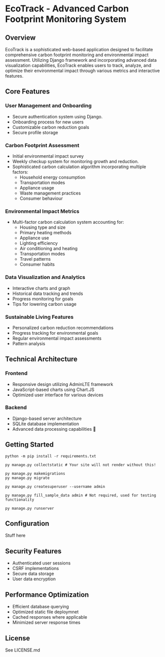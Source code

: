 # EcoTrack - Advanced Carbon Footprint Monitoring System

## Overview

EcoTrack is a sophisticated web-based application designed to facilitate comprehensive carbon footprint monitoring and environmental impact assessment. Utilizing Django framework and incorporating advanced data visualization capabilities, EcoTrack enables users to track, analyze, and optimize their environmental impact through various metrics and interactive features.

## Core Features

### User Management and Onboarding
- Secure authentication system using Django.
- Onboarding process for new users
- Customizable carbon reduction goals
- Secure profile storage

### Carbon Footprint Assessment
- Initial environmental impact survey
- Weekly checkup system for monitoring growth and reduction.
- Sophisticated carbon calculation algorithm incorporating multiple factors:
  - Household energy consumption
  - Transportation modes
  - Appliance usage
  - Waste management practices
  - Consumer behaviour

### Environmental Impact Metrics
- Multi-factor carbon calculation system accounting for:
  - Housing type and size
  - Primary heating methods
  - Appliance use
  - Lighting efficiency
  - Air conditioning and heating
  - Transportation modes
  - Travel patterns
  - Consumer habits

### Data Visualization and Analytics
- Interactive charts and graph
- Historical data tracking and trends
- Progress monitoring for goals
- Tips for lowering carbon usage

### Sustainable Living Features
- Personalized carbon reduction recommendations
- Progress tracking for environmental goals
- Regular environmental impact assessments
- Pattern analysis

## Technical Architecture

### Frontend
- Responsive design utilizing AdminLTE framework
- JavaScript-based charts using Chart.JS
- Optimized user interface for various devices

### Backend
- Django-based server architecture
- SQLite database implementation
- Advanced data processing capabilities :rocket:

## Getting Started

```
python -m pip install -r requirements.txt

py manage.py collectstatic # Your site will not render without this!

py manage.py makemigrations
py manage.py migrate

py manage.py createsuperuser --username admin

py manage.py fill_sample_data admin # Not required, used for testing functionality

py manage.py runserver
```

## Configuration

Stuff here
## Security Features

- Authenticated user sessions
- CSRF implementations
- Secure data storage
- User data encryption

## Performance Optimization

- Efficient database querying
- Optimized static file deploymnet
- Cached responses where applicable
- Minimized server response times

## License

See LICENSE.md
